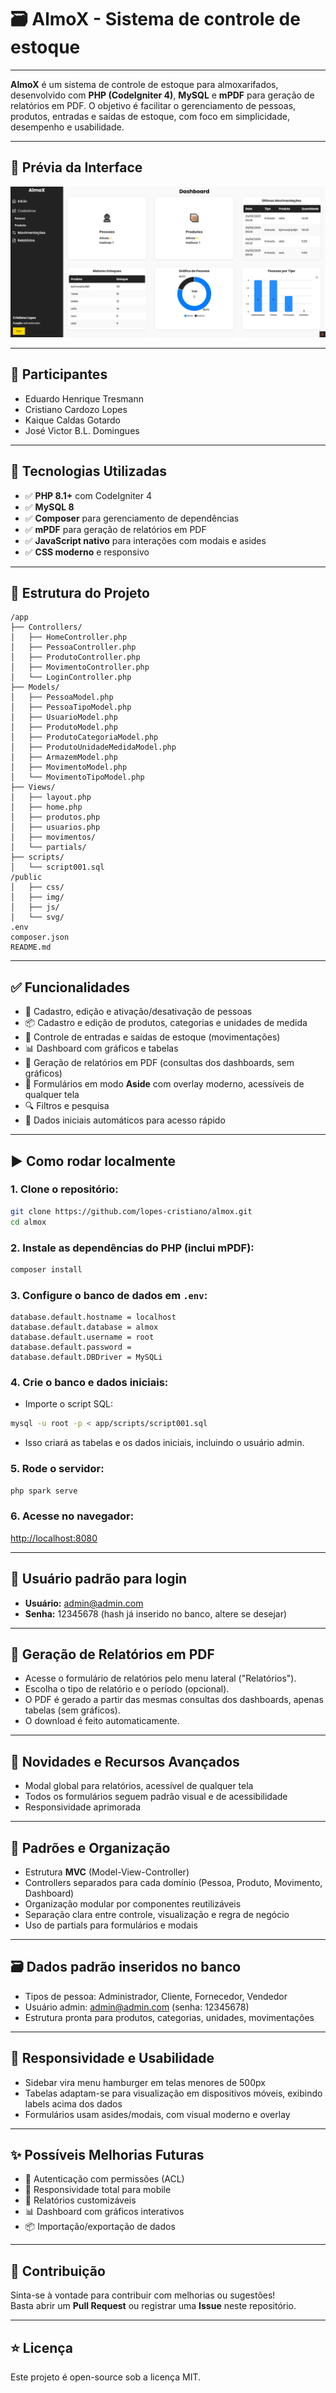 # 🗃️ AlmoX - Sistema de controle de estoque

---

**AlmoX** é um sistema de controle de estoque para almoxarifados, desenvolvido com **PHP (CodeIgniter 4)**, **MySQL** e **mPDF** para geração de relatórios em PDF.
O objetivo é facilitar o gerenciamento de pessoas, produtos, entradas e saídas de estoque, com foco em simplicidade, desempenho e usabilidade.

---

## 📸 Prévia da Interface

![Interface](./1.png)

---

## 👥 Participantes

-   Eduardo Henrique Tresmann
-   Cristiano Cardozo Lopes
-   Kaique Caldas Gotardo
-   José Victor B.L. Domingues

---

## 🔧 Tecnologias Utilizadas

-   ✅ **PHP 8.1+** com CodeIgniter 4
-   ✅ **MySQL 8**
-   ✅ **Composer** para gerenciamento de dependências
-   ✅ **mPDF** para geração de relatórios em PDF
-   ✅ **JavaScript nativo** para interações com modais e asides
-   ✅ **CSS moderno** e responsivo

---

## 📁 Estrutura do Projeto

```
/app
├── Controllers/
│   ├── HomeController.php
│   ├── PessoaController.php
│   ├── ProdutoController.php
│   ├── MovimentoController.php
│   └── LoginController.php
├── Models/
│   ├── PessoaModel.php
│   ├── PessoaTipoModel.php
│   ├── UsuarioModel.php
│   ├── ProdutoModel.php
│   ├── ProdutoCategoriaModel.php
│   ├── ProdutoUnidadeMedidaModel.php
│   ├── ArmazemModel.php
│   ├── MovimentoModel.php
│   └── MovimentoTipoModel.php
├── Views/
│   ├── layout.php
│   ├── home.php
│   ├── produtos.php
│   ├── usuarios.php
│   ├── movimentos/
│   └── partials/
├── scripts/
│   └── script001.sql
/public
│   ├── css/
│   ├── img/
│   ├── js/
│   └── svg/
.env
composer.json
README.md
```

---

## ✅ Funcionalidades

-   👤 Cadastro, edição e ativação/desativação de pessoas
-   📦 Cadastro e edição de produtos, categorias e unidades de medida
-   🔄 Controle de entradas e saídas de estoque (movimentações)
-   📊 Dashboard com gráficos e tabelas
-   🧾 Geração de relatórios em PDF (consultas dos dashboards, sem gráficos)
-   🌙 Formulários em modo **Aside** com overlay moderno, acessíveis de qualquer tela
-   🔍 Filtros e pesquisa
-   💾 Dados iniciais automáticos para acesso rápido

---

## ▶️ Como rodar localmente

### 1. Clone o repositório:

```bash
git clone https://github.com/lopes-cristiano/almox.git
cd almox
```

### 2. Instale as dependências do PHP (inclui mPDF):

```bash
composer install
```

### 3. Configure o banco de dados em `.env`:

```
database.default.hostname = localhost
database.default.database = almox
database.default.username = root
database.default.password =
database.default.DBDriver = MySQLi
```

### 4. Crie o banco e dados iniciais:

-   Importe o script SQL:

```bash
mysql -u root -p < app/scripts/script001.sql
```

-   Isso criará as tabelas e os dados iniciais, incluindo o usuário admin.

### 5. Rode o servidor:

```bash
php spark serve
```

### 6. Acesse no navegador:

[http://localhost:8080](http://localhost:8080)

---

## 👤 Usuário padrão para login

-   **Usuário:** admin@admin.com
-   **Senha:** 12345678 (hash já inserido no banco, altere se desejar)

---

## 📄 Geração de Relatórios em PDF

-   Acesse o formulário de relatórios pelo menu lateral ("Relatórios").
-   Escolha o tipo de relatório e o período (opcional).
-   O PDF é gerado a partir das mesmas consultas dos dashboards, apenas tabelas (sem gráficos).
-   O download é feito automaticamente.

---

## 🧩 Novidades e Recursos Avançados

-   Modal global para relatórios, acessível de qualquer tela
-   Todos os formulários seguem padrão visual e de acessibilidade
-   Responsividade aprimorada

---

## 📌 Padrões e Organização

-   Estrutura **MVC** (Model-View-Controller)
-   Controllers separados para cada domínio (Pessoa, Produto, Movimento, Dashboard)
-   Organização modular por componentes reutilizáveis
-   Separação clara entre controle, visualização e regra de negócio
-   Uso de partials para formulários e modais

---

## 🗃️ Dados padrão inseridos no banco

-   Tipos de pessoa: Administrador, Cliente, Fornecedor, Vendedor
-   Usuário admin: admin@admin.com (senha: 12345678)
-   Estrutura pronta para produtos, categorias, unidades, movimentações

---

## 📱 Responsividade e Usabilidade

-   Sidebar vira menu hamburger em telas menores de 500px
-   Tabelas adaptam-se para visualização em dispositivos móveis, exibindo labels acima dos dados
-   Formulários usam asides/modais, com visual moderno e overlay

---

## ✨ Possíveis Melhorias Futuras

-   🔐 Autenticação com permissões (ACL)
-   📱 Responsividade total para mobile
-   📄 Relatórios customizáveis
-   📊 Dashboard com gráficos interativos
-   📦 Importação/exportação de dados

---

## 🤝 Contribuição

Sinta-se à vontade para contribuir com melhorias ou sugestões!  
Basta abrir um **Pull Request** ou registrar uma **Issue** neste repositório.

---

## ⭐ Licença

Este projeto é open-source sob a licença MIT.
